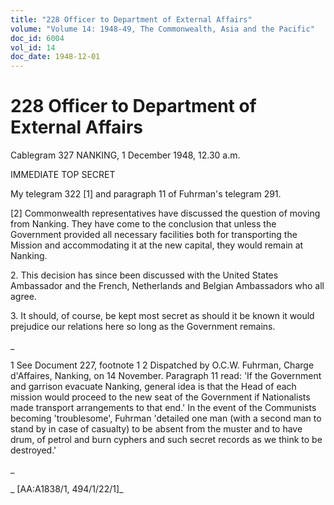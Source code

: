 ```yaml
---
title: "228 Officer to Department of External Affairs"
volume: "Volume 14: 1948-49, The Commonwealth, Asia and the Pacific"
doc_id: 6004
vol_id: 14
doc_date: 1948-12-01
---
```


# 228 Officer to Department of External Affairs

Cablegram 327 NANKING, 1 December 1948, 12.30 a.m.

IMMEDIATE TOP SECRET

My telegram 322 [1] and paragraph 11 of Fuhrman's telegram 291.

[2] Commonwealth representatives have discussed the question of moving from Nanking. They have come to the conclusion that unless the Government provided all necessary facilities both for transporting the Mission and accommodating it at the new capital, they would remain at Nanking.

2\. This decision has since been discussed with the United States Ambassador and the French, Netherlands and Belgian Ambassadors who all agree.

3\. It should, of course, be kept most secret as should it be known it would prejudice our relations here so long as the Government remains.

_

1 See Document 227, footnote 1 2 Dispatched by O.C.W. Fuhrman, Charge d'Affaires, Nanking, on 14 November. Paragraph 11 read: 'If the Government and garrison evacuate Nanking, general idea is that the Head of each mission would proceed to the new seat of the Government if Nationalists made transport arrangements to that end.' In the event of the Communists becoming 'troublesome', Fuhrman 'detailed one man (with a second man to stand by in case of casualty) to be absent from the muster and to have drum, of petrol and burn cyphers and such secret records as we think to be destroyed.'

_

_ [AA:A1838/1, 494/1/22/1]_
